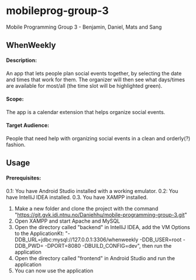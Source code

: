 # mobileprog-group-3
Mobile Programming Group 3 - Benjamin, Daniel, Mats and Sang

## WhenWeekly

#### Description:
An app that lets people plan social events together, by selecting the date and times that work
for them. The organizer will then see what days/times are available for most/all (the time slot
will be highlighted green).
#### Scope:
The app is a calendar extension that helps organize social events.
#### Target Audience:
People that need help with organizing social events in a clean and orderly(?) fashion.

## Usage
#### Prerequisites:
0.1: You have Android Studio installed with a working emulator.
0.2: You have IntelliJ IDEA installed.
0.3. You have XAMPP installed.

1. Make a new folder and clone the project with the command "https://git.gvk.idi.ntnu.no/Daniehhu/mobile-programming-group-3.git"
2. Open XAMPP and start Apache and MySQL
3. Open the directory called "backend" in IntelliJ IDEA,
add the VM Options to the ApplicationKt: "-DDB_URL=jdbc:mysql://127.0.0.1:3306/whenweekly -DDB_USER=root -DDB_PWD= -DPORT=8080 -DBUILD_CONFIG=dev", then run the application
4. Open the directory called "frontend" in Android Studio and run the application
5. You can now use the application
